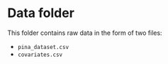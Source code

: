 # Data folder

This folder contains raw data in the form of two files:

- `pina_dataset.csv`
- `covariates.csv`